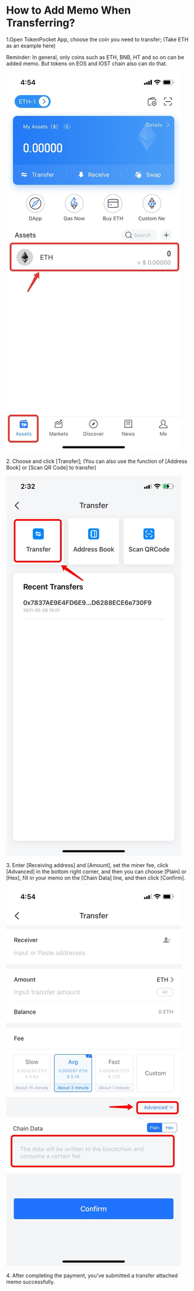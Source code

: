 # How to Add Memo When Transferring?

1.Open TokenPocket App, choose the coin you need to transfer; (Take ETH as an example here)

Reminder: In general, only coins such as ETH, BNB, HT and so on can be added memo. But tokens on EOS and IOST chain also can do that.

![](<../../.gitbook/assets/1 (13).png>)



2\. Choose and click \[Transfer]; (You can also use the function of \[Address Book] or \[Scan QR Code] to transfer)

![](../../.gitbook/assets/ti-xian-2.jpg)

3\. Enter \[Receiving address] and \[Amount], set the miner fee, click \[Advanced] in the bottom right corner, and then you can choose \[Plain] or \[Hex], fill in your memo on the \[Chain Data] line, and then click \[Confirm].

![](../../.gitbook/assets/memo2.jpg)



4\.  After completing the payment, you've submitted a transfer attached memo successfully.&#x20;
